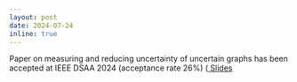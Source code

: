 ```yaml
---
layout: post
date: 2024-07-24
inline: true
---
```

Paper on measuring and reducing uncertainty of uncertain graphs has been accepted at IEEE DSAA 2024 (acceptance rate 26%) (<a href="{{ '/assets/pdf/DSAA_slides.pdf' | relative_url}}"> Slides </a>
